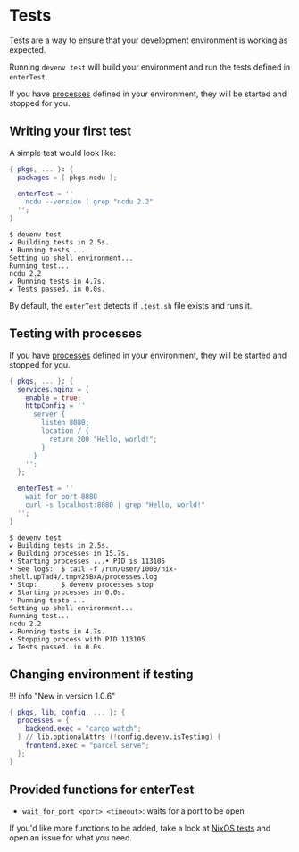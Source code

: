 # Tests

Tests are a way to ensure that your development environment is working as expected.

Running `devenv test` will build your environment and run the tests defined in `enterTest`.

If you have [processes](processes.md) defined in your environment, they will be started and stopped for you.

## Writing your first test

A simple test would look like:

```nix title="devenv.nix"
{ pkgs, ... }: {
  packages = [ pkgs.ncdu ];

  enterTest = ''
    ncdu --version | grep "ncdu 2.2"
  '';
}
```

```shell-session
$ devenv test
✔ Building tests in 2.5s.
• Running tests ...
Setting up shell environment...
Running test...
ncdu 2.2
✔ Running tests in 4.7s.
✔ Tests passed. in 0.0s.
```

By default, the `enterTest` detects if `.test.sh` file exists and runs it.

## Testing with processes

If you have [processes](processes.md) defined in your environment,
they will be started and stopped for you.

```nix title="devenv.nix"
{ pkgs, ... }: {
  services.nginx = {
    enable = true;
    httpConfig = ''
      server {
        listen 8080;
        location / {
          return 200 "Hello, world!";
        }
      }
    '';
  };

  enterTest = ''
    wait_for_port 8080
    curl -s localhost:8080 | grep "Hello, world!"
  '';
}
```

```shell-session
$ devenv test
✔ Building tests in 2.5s.
✔ Building processes in 15.7s.
• Starting processes ...• PID is 113105
• See logs:  $ tail -f /run/user/1000/nix-shell.upTad4/.tmpv25BxA/processes.log
• Stop:      $ devenv processes stop
✔ Starting processes in 0.0s.
• Running tests ...
Setting up shell environment...
Running test...
ncdu 2.2
✔ Running tests in 4.7s.
• Stopping process with PID 113105
✔ Tests passed. in 0.0s.
```

## Changing environment if testing

!!! info "New in version 1.0.6"

```nix title="devenv.nix"
{ pkgs, lib, config, ... }: {
  processes = {
    backend.exec = "cargo watch";
  } // lib.optionalAttrs (!config.devenv.isTesting) {
    frontend.exec = "parcel serve";
  };
}
```

## Provided functions for enterTest

- `wait_for_port <port> <timeout>`: waits for a port to be open

If you'd like more functions to be added, take a look at [NixOS tests](https://nixos.org/manual/nixos/stable/#sec-nixos-tests)
and open an issue for what you need.
